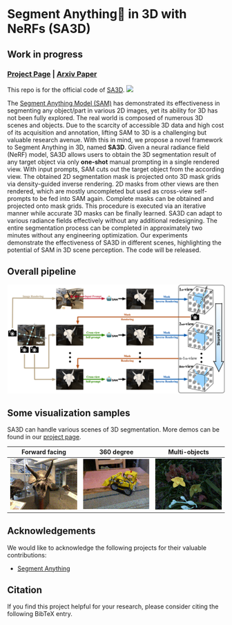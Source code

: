 # Segment Anything🤖️ in 3D with NeRFs (SA3D)
## Work in progress
### [Project Page](https://jumpat.github.io/SA3D/) | [Arxiv Paper]()

This repo is for the official code of [SA3D](). 
<img src="imgs/SA3D.gif" width="800">

The [Segment Anything Model (SAM)](https://github.com/facebookresearch/segment-anything) has demonstrated its effectiveness in segmenting any object/part in various 2D images, yet its ability for 3D has not been fully explored. The real world is composed of numerous 3D scenes and objects. Due to the scarcity of accessible 3D data and high cost of its acquisition and annotation, lifting SAM to 3D is a challenging but valuable research avenue. With this in mind, we propose a novel framework to Segment Anything in 3D, named <b>SA3D</b>. Given a neural radiance field (NeRF) model, SA3D allows users to obtain the 3D segmentation result of any target object via only <b>one-shot</b> manual prompting in a single rendered view. With input prompts, SAM cuts out the target object from the according view. The obtained 2D segmentation mask is projected onto 3D mask grids via density-guided inverse rendering. 2D masks from other views are then rendered, which are mostly uncompleted but used as cross-view self-prompts to be fed into SAM again. Complete masks can be obtained and projected onto mask grids. This procedure is executed via an iterative manner while accurate 3D masks can be finally learned. SA3D can adapt to various radiance fields effectively without any additional redesigning. The entire segmentation process can be completed in approximately two minutes without any engineering optimization. Our experiments demonstrate the effectiveness of SA3D in different scenes, highlighting the potential of SAM in 3D scene perception. The code will be released.

## Overall pipeline

<img src="imgs/SA3D_pipeline.png" width="800">

## Some visualization samples

SA3D can handle various scenes of 3D segmentation. More demos can be found in our [project page](https://jumpat.github.io/SA3D/).

| Forward facing | 360 degree| Multi-objects|
| :---: | :---:| :---:|
|<img src="imgs/horns.gif" width="200"> | <img src="imgs/lego.gif" width="200"> | <img src="imgs/orchid_multi.gif" width="200">

## Acknowledgements
We would like to acknowledge the following projects for their valuable contributions:
- [Segment Anything](https://github.com/facebookresearch/segment-anything)

## Citation
If you find this project helpful for your research, please consider citing the following BibTeX entry.
```BibTex
```

